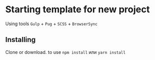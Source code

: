 # Starting template for new project
Using tools `Gulp` + `Pug` + `SCSS` + `BrowserSync`

## Installing
Clone or download. to use `npm install` или `yarn install`

